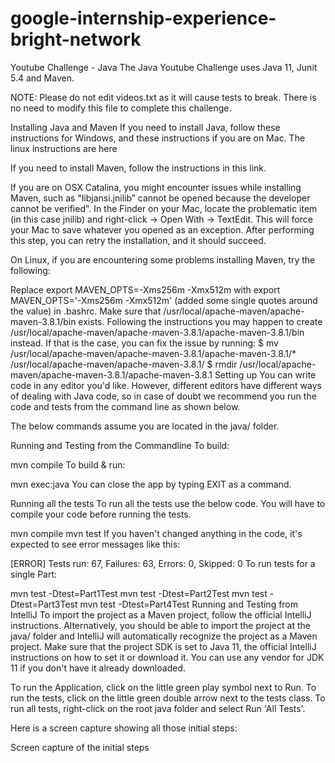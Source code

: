 # google-internship-experience-bright-network
Youtube Challenge - Java
The Java Youtube Challenge uses Java 11, Junit 5.4 and Maven.

NOTE: Please do not edit videos.txt as it will cause tests to break. There is no need to modify this file to complete this challenge.

Installing Java and Maven
If you need to install Java, follow these instructions for Windows, and these instructions if you are on Mac. The linux instructions are here

If you need to install Maven, follow the instructions in this link.

If you are on OSX Catalina, you might encounter issues while installing Maven, such as "libjansi.jnilib” cannot be opened because the developer cannot be verified". In the Finder on your Mac, locate the problematic item (in this case jnilib) and right-click -> Open With -> TextEdit. This will force your Mac to save whatever you opened as an exception. After performing this step, you can retry the installation, and it should succeed.

On Linux, if you are encountering some problems installing Maven, try the following:

Replace export MAVEN_OPTS=-Xms256m -Xmx512m with export MAVEN_OPTS='-Xms256m -Xmx512m' (added some single quotes around the value) in .bashrc.
Make sure that /usr/local/apache-maven/apache-maven-3.8.1/bin exists. Following the instructions you may happen to create /usr/local/apache-maven/apache-maven-3.8.1/apache-maven-3.8.1/bin instead. If that is the case, you can fix the issue by running: $ mv /usr/local/apache-maven/apache-maven-3.8.1/apache-maven-3.8.1/* /usr/local/apache-maven/apache-maven-3.8.1/ $ rmdir /usr/local/apache-maven/apache-maven-3.8.1/apache-maven-3.8.1
Setting up
You can write code in any editor you'd like. However, different editors have different ways of dealing with Java code, so in case of doubt we recommend you run the code and tests from the command line as shown below.

The below commands assume you are located in the java/ folder.

Running and Testing from the Commandline
To build:

mvn compile
To build & run:

mvn exec:java
You can close the app by typing EXIT as a command.

Running all the tests
To run all the tests use the below code. You will have to compile your code before running the tests.

mvn compile
mvn test
If you haven't changed anything in the code, it's expected to see error messages like this:

[ERROR] Tests run: 67, Failures: 63, Errors: 0, Skipped: 0
To run tests for a single Part:

mvn test -Dtest=Part1Test
mvn test -Dtest=Part2Test
mvn test -Dtest=Part3Test
mvn test -Dtest=Part4Test
Running and Testing from IntelliJ
To import the project as a Maven project, follow the official IntelliJ instructions. Alternatively, you should be able to import the project at the java/ folder and IntelliJ will automatically recognize the project as a Maven project. Make sure that the project SDK is set to Java 11, the official IntelliJ instructions on how to set it or download it. You can use any vendor for JDK 11 if you don't have it already downloaded.

To run the Application, click on the little green play symbol next to Run. To run the tests, click on the little green double arrow next to the tests class. To run all tests, right-click on the root java folder and select Run 'All Tests'.

Here is a screen capture showing all those initial steps:

Screen capture of the initial steps
